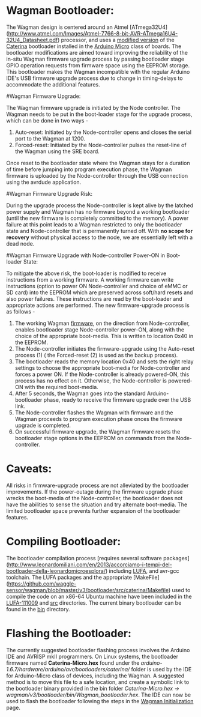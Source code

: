 # Wagman Bootloader:

The Wagman design is centered around an Atmel [ATmega32U4] (http://www.atmel.com/Images/Atmel-7766-8-bit-AVR-ATmega16U4-32U4_Datasheet.pdf) processor, and uses a [modified version](https://github.com/waggle-sensor/wagman/tree/master/v3/bootloader/src/caterina) of the [Caterina](https://github.com/arduino/Arduino/tree/master/hardware/arduino/avr/bootloaders/caterina) bootloader installed in the [Arduino Micro](https://www.arduino.cc/en/Main/ArduinoBoardMicro) class of boards. The bootloader modifications are aimed toward improving the reliability of the in-situ Wagman firmware upgrade process by passing bootloader stage GPIO operation requests from firmware space using the EEPROM storage. This bootloader makes the Wagman incompatible with the regular Arduino IDE's USB firmware upgrade process due to change in timing-delays to accommodate the additional features.

#Wagman Firmware Upgrade:

The Wagman firmware upgrade is initiated by the Node controller. The Wagman needs to be put in the boot-loader stage for the upgrade process, which can be done in two ways -
  1. Auto-reset: Initiated by the Node-controller opens and closes the serial port to the Wagman at 1200.
  2. Forced-reset: Initiated by the Node-controller pulses the reset-line of the Wagman using the SRE board.

Once reset to the bootloader state where the Wagman stays for a duration of time before jumping into program execution phase, the Wagman firmware is uploaded by the Node-controller through the USB connection using the avrdude application.

#Wagman Firmware Upgrade Risk:

During the upgrade process the Node-controller is kept alive by the latched power supply and Wagman has no firmware beyond a working bootloader (until the new firmware is completely committed to the memory). A power failure at this point leads to a Wagman restricted to only the bootloader state and Node-controller that is permanently turned off. With **no scope for recovery** without physical access to the node, we are essentially left with a dead node.

#Wagman Firmware Upgrade with Node-controller Power-ON in Boot-loader State:

To mitigate the above risk, the boot-loader is modified to receive instructions from a working firmware. A working firmware can write instructions (option to power ON Node-controller and choice of eMMC or SD card) into the EEPROM which are preserved across soft/hard resets and also power failures. These instructions are read by the boot-loader and appropriate actions are performed. The new firmware-upgrade process is as follows -
  1. The working Wagman [firmware](https://github.com/waggle-sensor/wagman/blob/master/v3/Wagman/Record.cpp), on the direction from Node-controller, enables bootloader stage Node-controller power-ON, along with the choice of the appropriate boot-media. This is written to location 0x40 in the EEPROM.
  2. The Node-controller initiates the firmware-upgrade using the Auto-reset process (1) ( the Forced-reset (2) is used as the backup process).
  3. The bootloader reads the memory location 0x40 and sets the right relay settings to choose the appropriate boot-media for Node-controller and forces a power ON. If the Node-controller is already powered-ON, this process has no effect on it. Otherwise, the Node-controller is powered-ON with the required boot-media.
  4. After 5 seconds, the Wagman goes into the standard Arduino-bootloader phase, ready to receive the firmware upgrade over the USB link.
  5. The Node-controller flashes the Wagman with firmware and the Wagman proceeds to program execution phase onces the firmware upgrade is completed.
  6. On successful firmware upgrade, the Wagman firmware resets the bootloader stage options in the EEPROM on commands from the Node-controller.

# Caveats:

All risks in firmware-upgrade process are not alleviated by the bootloader improvements. If the power-outage during the firmware upgrade phase wrecks the boot-media of the Node-controller, the bootloader does not have the abilities to sense the situation and try alternate boot-media. The limited bootloader space prevents further expansion of the bootloader features.

# Compiling Bootloader:

The bootloader compilation process [requires several software packages] (http://www.leonardomiliani.com/en/2013/accorciamo-i-tempi-del-bootloader-della-leonardomicroesplora/) including [LUFA](https://github.com/abcminiuser/lufa), and avr-gcc toolchain. The LUFA packages and the appropriate [MakeFile] (https://github.com/waggle-sensor/wagman/blob/master/v3/bootloader/src/caterina/Makefile) used to compile the code  on an x86-64 Ubuntu machine have been included in the [LUFA-111009](https://github.com/waggle-sensor/wagman/tree/master/v3/bootloader/LUFA-111009) and [src](https://github.com/waggle-sensor/wagman/blob/master/v3/bootloader/src/caterina/) directories. The current binary bootloader can be found in the [bin](https://github.com/waggle-sensor/wagman/tree/master/v3/bootloader/bin) directory.
# Flashing the Bootloader:

The currently suggested bootloader flashing process involves the Arduino IDE and AVRISP mkII programmers. On Linux systems, the bootloader firmware named **Caterina-Micro.hex** found under the *arduino-1.6.7/hardware/arduino/avr/bootloaders/caterina/* folder is used by the IDE for Arduino-Micro class of devices, including the Wagman. A suggested method is to move this file to a safe location, and create a symbolic link to the bootloader binary provided in the bin folder *Caterina-Micro.hex -> wagman/v3/bootloader/bin/Wagman_bootloader.hex*. The IDE can now be used to flash the bootloader following the steps in the [Wagman Initialization](https://github.com/waggle-sensor/wagman/tree/master/v3/qa_testing/Wagman_Initialization) page.
